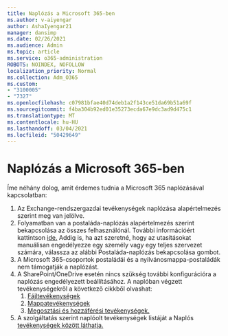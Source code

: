 ```yaml
---
title: Naplózás a Microsoft 365-ben
ms.author: v-aiyengar
author: AshaIyengar21
manager: dansimp
ms.date: 02/26/2021
ms.audience: Admin
ms.topic: article
ms.service: o365-administration
ROBOTS: NOINDEX, NOFOLLOW
localization_priority: Normal
ms.collection: Adm_O365
ms.custom:
- "3100005"
- "7327"
ms.openlocfilehash: c07981bfae40d74deb1a2f143ce51da69b51a69f
ms.sourcegitcommit: f4ba304b92ed01e35273ecda67e9dc3ad9d475c1
ms.translationtype: MT
ms.contentlocale: hu-HU
ms.lasthandoff: 03/04/2021
ms.locfileid: "50429649"
---
```

# <a name="auditing-in-microsoft-365"></a>Naplózás a Microsoft 365-ben

Íme néhány dolog, amit érdemes tudnia a Microsoft 365 naplózásával kapcsolatban:

1. Az Exchange-rendszergazdai tevékenységek naplózása alapértelmezés szerint meg van jelölve.
1. Folyamatban van a postaláda-naplózás alapértelmezés szerint bekapcsolása az összes felhasználónál. További információért kattintson [ide.](https://techcommunity.microsoft.com/t5/Security-Privacy-and-Compliance/Exchange-Mailbox-Auditing-will-be-enabled-by-default/ba-p/215171) Addig is, ha azt szeretné, hogy az utasításokat manuálisan engedélyezze egy személy vagy egy teljes szervezet számára, válassza az alábbi Postaláda-naplózás bekapcsolása gombot.
1. A Microsoft 365-csoportok postaládái és a nyilvánosmappa-postaládák nem támogatják a naplózást.
1. A SharePoint/OneDrive esetén nincs szükség további konfigurációra a naplózás engedélyezett beállításához. A naplóban végzett tevékenységekről a következő cikkből olvashat:
    1. [Fájltevékenységek](https://docs.microsoft.com/office365/securitycompliance/search-the-audit-log-in-security-and-compliance#file-and-page-activities)
    1. [Mappatevékenységek](https://docs.microsoft.com/office365/securitycompliance/search-the-audit-log-in-security-and-compliance#folder-activities)
    1. [Megosztási és hozzáférési tevékenységek.](https://docs.microsoft.com/office365/securitycompliance/search-the-audit-log-in-security-and-compliance#sharing-and-access-request-activities)
1. A szolgáltatás szerint naplóolt tevékenységek listáját a Naplós [tevékenységek között láthatja.](https://docs.microsoft.com/office365/securitycompliance/search-the-audit-log-in-security-and-compliance#audited-activities)
